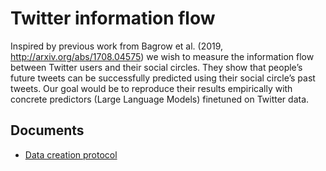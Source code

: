 # Twitter information flow

Inspired by previous work from Bagrow et al. (2019, http://arxiv.org/abs/1708.04575) we wish to measure the information flow between Twitter users and their social circles.
They show that people’s future tweets can be successfully predicted using their social circle’s past tweets. 
Our goal would be to reproduce their results empirically with concrete predictors (Large Language Models) finetuned on Twitter data.

## Documents
- [Data creation protocol](https://docs.google.com/document/d/1S3l3l4WyBCYYF4GrcMBFgq_O79uWhspe2Puwr8cg5Kw/edit?usp=sharing)